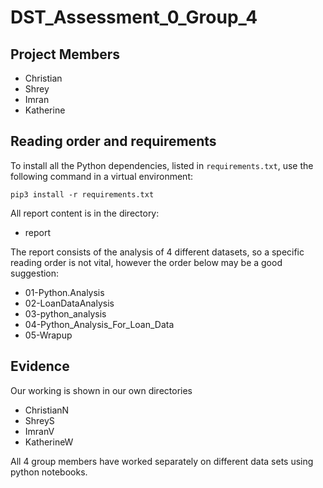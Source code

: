 # DST_Assessment_0_Group_4

## Project Members
- Christian
- Shrey
- Imran
- Katherine
## Reading order and requirements
To install all the Python dependencies, listed in `requirements.txt`, use the following command in a virtual environment:
```{sh}
pip3 install -r requirements.txt
```
All report content is in the directory:
* report

The report consists of the analysis of 4 different datasets, so a specific reading order is not vital, however the order below may be a good suggestion:
* 01-Python.Analysis
* 02-LoanDataAnalysis
* 03-python_analysis
* 04-Python_Analysis_For_Loan_Data
* 05-Wrapup

## Evidence
Our working is shown in our own directories
- ChristianN
- ShreyS
- ImranV
- KatherineW

All 4 group members have worked separately on different data sets using python notebooks. 